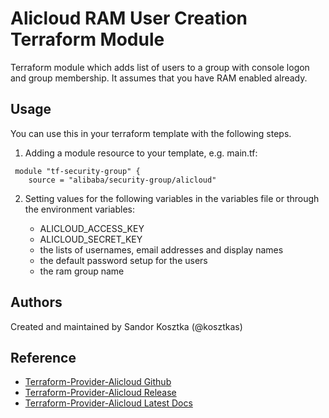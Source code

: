 Alicloud RAM User Creation Terraform Module
===

Terraform module which adds list of users to a group with console logon and group membership. 
It assumes that you have RAM enabled already.

Usage
-----
You can use this in your terraform template with the following steps.

1. Adding a module resource to your template, e.g. main.tf:

```
 module "tf-security-group" {
    source = "alibaba/security-group/alicloud"
```

2. Setting values for the following variables in the variables file or through the environment variables:

    - ALICLOUD_ACCESS_KEY
    - ALICLOUD_SECRET_KEY
    - the lists of usernames, email addresses and display names
    - the default password setup for the users
    - the ram group name
    
Authors
-------
Created and maintained by Sandor Kosztka (@kosztkas)

Reference
---------
* [Terraform-Provider-Alicloud Github](https://github.com/alibaba/terraform-provider)
* [Terraform-Provider-Alicloud Release](https://github.com/alibaba/terraform-provider/releases)
* [Terraform-Provider-Alicloud Latest Docs](http://47.95.33.19:4567/docs/providers/alicloud/)
